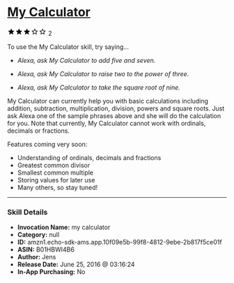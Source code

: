 # [My Calculator](http://alexa.amazon.com/#skills/amzn1.echo-sdk-ams.app.10f09e5b-99f8-4812-9ebe-2b817f5ce01f)
![3 stars](../../images/ic_star_black_18dp_1x.png)![3 stars](../../images/ic_star_black_18dp_1x.png)![3 stars](../../images/ic_star_black_18dp_1x.png)![3 stars](../../images/ic_star_border_black_18dp_1x.png)![3 stars](../../images/ic_star_border_black_18dp_1x.png) 2

To use the My Calculator skill, try saying...

* *Alexa, ask My Calculator to add five and seven.*

* *Alexa, ask My Calculator to raise two to the power of three.*

* *Alexa, ask My Calculator to take the square root of nine.*

My Calculator can currently help you with basic calculations including addition, subtraction, multiplication, division, powers and square roots. Just ask Alexa one of the sample phrases above and she will do the calculation for you. Note that currently, My Calculator cannot work with ordinals, decimals or fractions. 

Features coming very soon:
- Understanding of ordinals, decimals and fractions
- Greatest common divisor
- Smallest common multiple
- Storing values for later use
- Many others, so stay tuned!

***

### Skill Details

* **Invocation Name:** my calculator
* **Category:** null
* **ID:** amzn1.echo-sdk-ams.app.10f09e5b-99f8-4812-9ebe-2b817f5ce01f
* **ASIN:** B01HBWI4B6
* **Author:** Jens
* **Release Date:** June 25, 2016 @ 03:16:24
* **In-App Purchasing:** No

